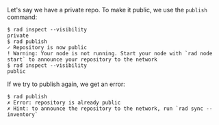 Let's say we have a private repo. To make it public, we use the `publish` command:

```
$ rad inspect --visibility
private
$ rad publish
✓ Repository is now public
! Warning: Your node is not running. Start your node with `rad node start` to announce your repository to the network
$ rad inspect --visibility
public
```

If we try to publish again, we get an error:

``` (fail)
$ rad publish
✗ Error: repository is already public
✗ Hint: to announce the repository to the network, run `rad sync --inventory`
```
